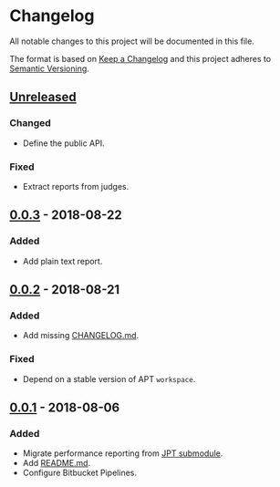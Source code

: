 # Changelog
All notable changes to this project will be documented in this file.

The format is based on [Keep a Changelog](http://keepachangelog.com/en/1.0.0/)
and this project adheres to [Semantic Versioning](http://semver.org/spec/v2.0.0.html).

## [Unreleased]
[Unreleased]: https://bitbucket.org/atlassian/workspace/branches/compare/master%0Drelease-0.0.3

### Changed
- Define the public API.

### Fixed
- Extract reports from judges.

## [0.0.3] - 2018-08-22
[0.0.3]: https://bitbucket.org/atlassian/workspace/branches/compare/release-0.0.3%0Drelease-0.0.2

### Added
- Add plain text report.

## [0.0.2] - 2018-08-21
[0.0.2]: https://bitbucket.org/atlassian/workspace/branches/compare/release-0.0.2%0Drelease-0.0.1

### Added
- Add missing [CHANGELOG.md](CHANGELOG.md).

### Fixed
- Depend on a stable version of APT `workspace`.

## [0.0.1] - 2018-08-06
[0.0.1]: https://bitbucket.org/atlassian/report/branches/compare/release-0.0.1%0Dinitial-commit

### Added
- Migrate performance reporting from [JPT submodule].
- Add [README.md](README.md).
- Configure Bitbucket Pipelines.

[JPT submodule]: https://stash.atlassian.com/projects/JIRASERVER/repos/jira-performance-tests/browse/report?at=b63a98c0283b875b212962237b3e3a04e24006cf
